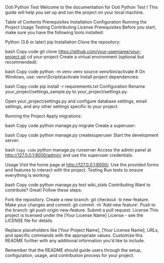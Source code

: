  Ooti Python Test
Welcome to the documentation for Ooti Python Test ! This guide will help you set up and run the project on your local machine.

Table of Contents
Prerequisites
Installation
Configuration
Running the Project
Usage
Testing
Contributing
License
Prerequisites
Before you start, make sure you have the following tools installed:

Python (3.6 or later)
pip
Installation
Clone the repository:

bash
Copy code
git clone https://github.com/your-username/your-project.git
cd your-project
Create a virtual environment (optional but recommended):

bash
Copy code
python -m venv venv
source venv/bin/activate  # On Windows, use: venv\Scripts\activate
Install project dependencies:

bash
Copy code
pip install -r requirements.txt
Configuration
Rename your_project/settings_sample.py to your_project/settings.py.

Open your_project/settings.py and configure database settings, email settings, and any other settings specific to your project.

Running the Project
Apply migrations:

bash
Copy code
python manage.py migrate
Create a superuser:

bash
Copy code
python manage.py createsuperuser
Start the development server:

bash
```Copy code```
python manage.py runserver
Access the admin panel at http://127.0.0.1:8000/admin/ and use the superuser credentials.

Usage
Visit the home page at http://127.0.0.1:8000/.
Use the provided forms and features to interact with the project.
Testing
Run tests to ensure everything is working:

bash
Copy code
python manage.py test wiki_stats
Contributing
Want to contribute? Great! Follow these steps:

Fork the repository.
Create a new branch: git checkout -b new-feature.
Make your changes and commit: git commit -m 'Add new feature'.
Push to the branch: git push origin new-feature.
Submit a pull request.
License
This project is licensed under the [Your License Name] License - see the LICENSE file for details.

Replace placeholders like [Your Project Name], [Your License Name], URLs, and specific commands with the appropriate values. Customize this README further with any additional information you'd like to include.

Remember that the README should guide users through the setup, configuration, usage, and contribution process for your project.


